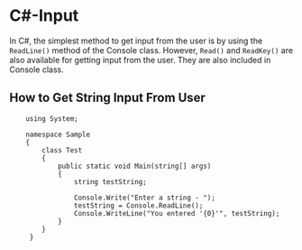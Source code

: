 # C#-Input

In C#, the simplest method to get input from the user is by using the ```ReadLine()``` method of the Console class. However, ```Read()``` and ```ReadKey()``` are also available for getting input from the user. They are also included in Console class.

## How to Get String Input From User

        using System;
 
        namespace Sample
        {
	        class Test
	        {
		        public static void Main(string[] args)
		        {
			        string testString;
              
			        Console.Write("Enter a string - ");
			        testString = Console.ReadLine();
			        Console.WriteLine("You entered '{0}'", testString);
		        }
	        }
         }
